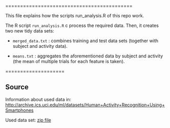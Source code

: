 ===========================================

This file explains how the scripts run_analysis.R of this repo work.

The R script `run_analysis.R` c process the required data. Then, it creates two new tidy data sets:

- `merged_data.txt` : combines training and test data sets (together with subject and activity data).

- `means.txt` : aggregates the aforementioned data by subject and activity (the mean of multiple trials for each feature is taken).


====================
## Source

Information about used data in: http://archive.ics.uci.edu/ml/datasets/Human+Activity+Recognition+Using+Smartphones

Used data set: [zip file](https://d396qusza40orc.cloudfront.net/getdata%2Fprojectfiles%2FUCI%20HAR%20Dataset.zip) 
